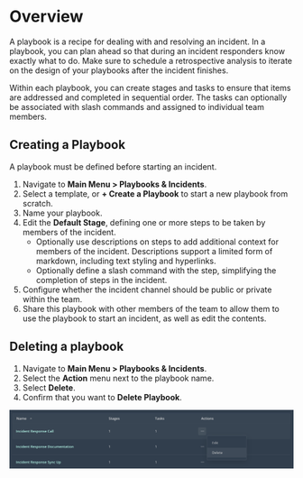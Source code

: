 # Overview

A playbook is a recipe for dealing with and resolving an incident. In a playbook, you can plan ahead so that during an incident responders know exactly what to do. Make sure to schedule a retrospective analysis to iterate on the design of your playbooks after the incident finishes.

Within each playbook, you can create stages and tasks to ensure that items are addressed and completed in sequential order. The tasks can optionally be associated with slash commands and assigned to individual team members.

## Creating a Playbook

A playbook must be defined before starting an incident.

1. Navigate to **Main Menu > Playbooks & Incidents**.
2. Select a template, or **+ Create a Playbook** to start a new playbook from scratch.
4. Name your playbook.
5. Edit the **Default Stage**, defining one or more steps to be taken by members of the incident.
   * Optionally use descriptions on steps to add additional context for members of the incident. Descriptions support a limited form of markdown, including text styling and hyperlinks.
   * Optionally define a slash command with the step, simplifying the completion of steps in the incident.
6. Configure whether the incident channel should be public or private within the team.
7. Share this playbook with other members of the team to allow them to use the playbook to start an incident, as well as edit the contents.

## Deleting a playbook

1. Navigate to **Main Menu > Playbooks & Incidents**.
2. Select the **Action** menu next to the playbook name.
3. Select **Delete**.
4. Confirm that you want to **Delete Playbook**.

![Delete a playbook](../assets/delete_playbook.png)
